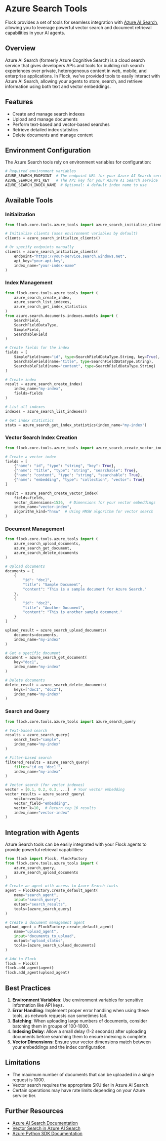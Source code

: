 # Azure Search Tools

Flock provides a set of tools for seamless integration with [Azure AI Search](https://learn.microsoft.com/en-us/azure/search/), allowing you to leverage powerful vector search and document retrieval capabilities in your AI agents.

## Overview

Azure AI Search (formerly Azure Cognitive Search) is a cloud search service that gives developers APIs and tools for building rich search experiences over private, heterogeneous content in web, mobile, and enterprise applications. In Flock, we've provided tools to easily interact with Azure AI Search, allowing your agents to store, search, and retrieve information using both text and vector embeddings.

## Features

- Create and manage search indexes
- Upload and manage documents
- Perform text-based and vector-based searches
- Retrieve detailed index statistics
- Delete documents and manage content

## Environment Configuration

The Azure Search tools rely on environment variables for configuration:

```python
# Required environment variables
AZURE_SEARCH_ENDPOINT  # The endpoint URL for your Azure AI Search service
AZURE_SEARCH_API_KEY   # The API key for your Azure AI Search service
AZURE_SEARCH_INDEX_NAME  # Optional: A default index name to use
```

## Available Tools

### Initialization

```python
from flock.core.tools.azure_tools import azure_search_initialize_clients

# Initialize clients (uses environment variables by default)
clients = azure_search_initialize_clients()

# Or specify endpoints manually
clients = azure_search_initialize_clients(
    endpoint="https://your-service.search.windows.net",
    api_key="your-api-key",
    index_name="your-index-name"
)
```

### Index Management

```python
from flock.core.tools.azure_tools import (
    azure_search_create_index,
    azure_search_list_indexes,
    azure_search_get_index_statistics
)
from azure.search.documents.indexes.models import (
    SearchField,
    SearchFieldDataType,
    SimpleField,
    SearchableField
)

# Create fields for the index
fields = [
    SimpleField(name="id", type=SearchFieldDataType.String, key=True),
    SearchableField(name="title", type=SearchFieldDataType.String),
    SearchableField(name="content", type=SearchFieldDataType.String)
]

# Create index
result = azure_search_create_index(
    index_name="my-index",
    fields=fields
)

# List all indexes
indexes = azure_search_list_indexes()

# Get index statistics
stats = azure_search_get_index_statistics(index_name="my-index")
```

### Vector Search Index Creation

```python
from flock.core.tools.azure_tools import azure_search_create_vector_index

# Create a vector index
fields = [
    {"name": "id", "type": "string", "key": True},
    {"name": "title", "type": "string", "searchable": True},
    {"name": "content", "type": "string", "searchable": True},
    {"name": "embedding", "type": "collection", "vector": True}
]

result = azure_search_create_vector_index(
    fields=fields,
    vector_dimensions=1536,  # Dimensions for your vector embeddings
    index_name="vector-index",
    algorithm_kind="hnsw"  # Using HNSW algorithm for vector search
)
```

### Document Management

```python
from flock.core.tools.azure_tools import (
    azure_search_upload_documents,
    azure_search_get_document,
    azure_search_delete_documents
)

# Upload documents
documents = [
    {
        "id": "doc1",
        "title": "Sample Document",
        "content": "This is a sample document for Azure Search."
    },
    {
        "id": "doc2",
        "title": "Another Document",
        "content": "This is another sample document."
    }
]

upload_result = azure_search_upload_documents(
    documents=documents,
    index_name="my-index"
)

# Get a specific document
document = azure_search_get_document(
    key="doc1",
    index_name="my-index"
)

# Delete documents
delete_result = azure_search_delete_documents(
    keys=["doc1", "doc2"],
    index_name="my-index"
)
```

### Search and Query

```python
from flock.core.tools.azure_tools import azure_search_query

# Text-based search
results = azure_search_query(
    search_text="sample",
    index_name="my-index"
)

# Filter-based search
filtered_results = azure_search_query(
    filter="id eq 'doc1'",
    index_name="my-index"
)

# Vector search (for vector indexes)
vector = [0.1, 0.2, 0.3, ...]  # Your vector embedding
vector_results = azure_search_query(
    vector=vector,
    vector_field="embedding",
    vector_k=10,  # Return top 10 results
    index_name="vector-index"
)
```

## Integration with Agents

Azure Search tools can be easily integrated with your Flock agents to provide powerful retrieval capabilities:

```python
from flock import Flock, FlockFactory
from flock.core.tools.azure_tools import (
    azure_search_query,
    azure_search_upload_documents
)

# Create an agent with access to Azure Search tools
agent = FlockFactory.create_default_agent(
    name="search_agent",
    input="search_query",
    output="search_results",
    tools=[azure_search_query]
)

# Create a document management agent
upload_agent = FlockFactory.create_default_agent(
    name="upload_agent",
    input="documents_to_upload",
    output="upload_status",
    tools=[azure_search_upload_documents]
)

# Add to Flock
flock = Flock()
flock.add_agent(agent)
flock.add_agent(upload_agent)
```

## Best Practices

1. **Environment Variables**: Use environment variables for sensitive information like API keys.
2. **Error Handling**: Implement proper error handling when using these tools, as network requests can sometimes fail.
3. **Batching**: When uploading large numbers of documents, consider batching them in groups of 100-1000.
4. **Indexing Delay**: Allow a small delay (1-2 seconds) after uploading documents before searching them to ensure indexing is complete.
5. **Vector Dimensions**: Ensure your vector dimensions match between your embeddings and the index configuration.

## Limitations

- The maximum number of documents that can be uploaded in a single request is 1000.
- Vector search requires the appropriate SKU tier in Azure AI Search.
- Certain operations may have rate limits depending on your Azure service tier.

## Further Resources

- [Azure AI Search Documentation](https://docs.microsoft.com/en-us/azure/search/)
- [Vector Search in Azure AI Search](https://learn.microsoft.com/en-us/azure/search/vector-search-overview)
- [Azure Python SDK Documentation](https://docs.microsoft.com/en-us/python/api/overview/azure/search-documents-readme?view=azure-python) 